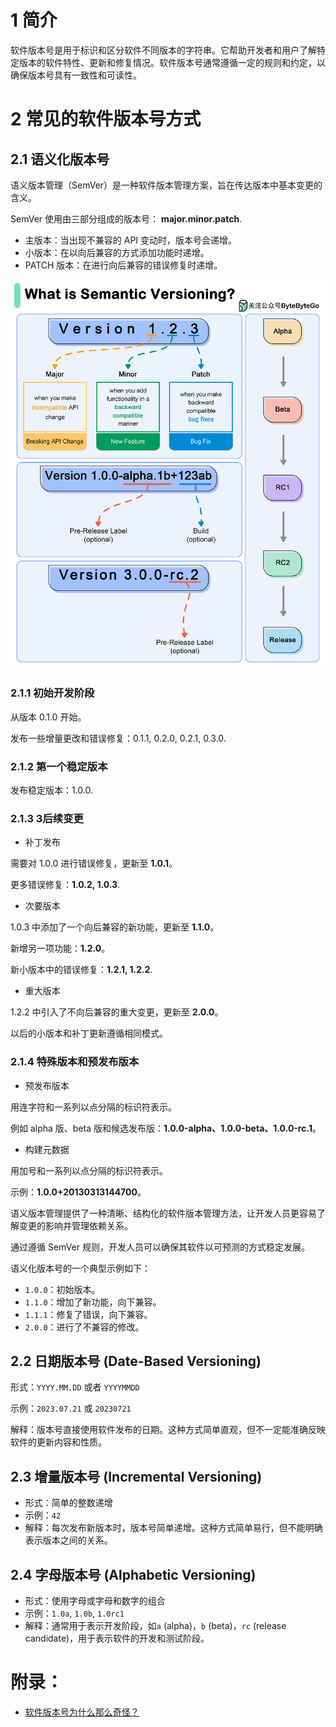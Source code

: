 # 1 简介

软件版本号是用于标识和区分软件不同版本的字符串。它帮助开发者和用户了解特定版本的软件特性、更新和修复情况。软件版本号通常遵循一定的规则和约定，以确保版本号具有一致性和可读性。

# 2 常见的软件版本号方式

## 2.1 语义化版本号

语义版本管理（SemVer）是一种软件版本管理方案，旨在传达版本中基本变更的含义。

SemVer 使用由三部分组成的版本号： **major.minor.patch**.

- 主版本：当出现不兼容的 API 变动时，版本号会递增。
- 小版本：在以向后兼容的方式添加功能时递增。
- PATCH 版本：在进行向后兼容的错误修复时递增。

![640](软件版本号/640.gif)

### **2.1.1 初始开发阶段**

从版本 0.1.0 开始。

发布一些增量更改和错误修复：0.1.1, 0.2.0, 0.2.1, 0.3.0.

### **2.1.2 第一个稳定版本**

发布稳定版本：1.0.0.

### **2.1.3 3后续变更**

- 补丁发布

需要对 1.0.0 进行错误修复，更新至 **1.0.1**。

更多错误修复：**1.0.2, 1.0.3**.

- 次要版本

1.0.3 中添加了一个向后兼容的新功能，更新至 **1.1.0**。

新增另一项功能：**1.2.0**。

新小版本中的错误修复：**1.2.1, 1.2.2**.

- 重大版本

1.2.2 中引入了不向后兼容的重大变更，更新至 **2.0.0**。

以后的小版本和补丁更新遵循相同模式。

### **2.1.4 特殊版本和预发布版本**

- 预发布版本

用连字符和一系列以点分隔的标识符表示。

例如 alpha 版、beta 版和候选发布版：**1.0.0-alpha、1.0.0-beta、1.0.0-rc.1**。

- 构建元数据

用加号和一系列以点分隔的标识符表示。

示例：**1.0.0+20130313144700**。

语义版本管理提供了一种清晰、结构化的软件版本管理方法，让开发人员更容易了解变更的影响并管理依赖关系。

通过遵循 SemVer 规则，开发人员可以确保其软件以可预测的方式稳定发展。

语义化版本号的一个典型示例如下：

- `1.0.0`：初始版本。
- `1.1.0`：增加了新功能，向下兼容。
- `1.1.1`：修复了错误，向下兼容。
- `2.0.0`：进行了不兼容的修改。

## 2.2 日期版本号 (Date-Based Versioning)

形式：`YYYY.MM.DD` 或者 `YYYYMMDD`

示例：`2023.07.21` 或 `20230721`

解释：版本号直接使用软件发布的日期。这种方式简单直观，但不一定能准确反映软件的更新内容和性质。

## 2.3 **增量版本号 (Incremental Versioning)**

- 形式：简单的整数递增
- 示例：`42`
- 解释：每次发布新版本时，版本号简单递增。这种方式简单易行，但不能明确表示版本之间的关系。

## **2.4 字母版本号 (Alphabetic Versioning)**

- 形式：使用字母或字母和数字的组合
- 示例：`1.0a`, `1.0b`, `1.0rc1`
- 解释：通常用于表示开发阶段，如`a` (alpha)，`b` (beta)，`rc` (release candidate)，用于表示软件的开发和测试阶段。

# 附录：

* [软件版本号为什么那么奇怪？](https://mp.weixin.qq.com/s/6FSRFnvqFPtmvsIxowXPCQ)        